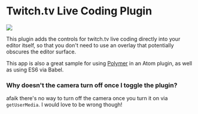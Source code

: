 # Twitch.tv Live Coding Plugin

![](http://cl.ly/image/0c3L181y3B2e/content#png)

This plugin adds the controls for twitch.tv live coding directly into your editor itself, so that you don't need to use an overlay that potentially obscures the editor surface.

This app is also a great sample for using [Polymer](https://polymer-project.org) in an Atom plugin, as well as using ES6 via Babel.

### Why doesn't the camera turn off once I toggle the plugin?

afaik there's no way to turn off the camera once you turn it on via `getUserMedia`. I would love to be wrong though!

